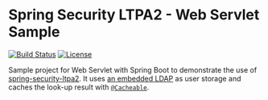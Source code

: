# Spring Security LTPA2 - Web Servlet Sample

[![Build Status](https://github.com/sephiroth-j/spring-security-ltpa2-sample/workflows/CI%20build/badge.svg)](https://github.com/sephiroth-j/spring-security-ltpa2-sample/actions?query=workflow%3A%22CI+build%22) [![License](https://img.shields.io/badge/License-Apache%202.0-blue.svg)](https://opensource.org/licenses/Apache-2.0)

Sample project for Web Servlet with Spring Boot to demonstrate the use of [spring-security-ltpa2](https://github.com/sephiroth-j/spring-security-ltpa2-core). It uses [an embedded LDAP](https://docs.spring.io/spring-boot/docs/3.0.x/reference/htmlsingle/#data.nosql.ldap.embedded) as user storage and caches the look-up result with [`@Cacheable`](https://docs.spring.io/spring-boot/docs/3.0.x/reference/htmlsingle/#io.caching).
